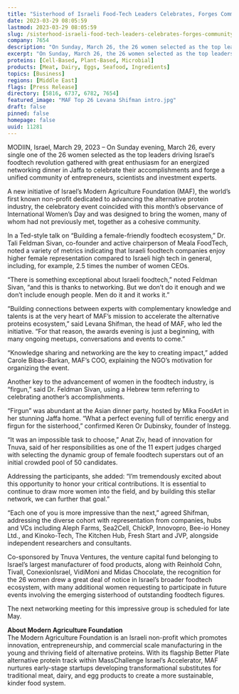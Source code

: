 ```yaml
---
title: "Sisterhood of Israeli Food-Tech Leaders Celebrates, Forges Community"
date: 2023-03-29 08:05:59
lastmod: 2023-03-29 08:05:59
slug: /sisterhood-israeli-food-tech-leaders-celebrates-forges-community
company: 7654
description: "On Sunday, March 26, the 26 women selected as the top leaders driving Israel’s food-tech revolution gathered to celebrate their accomplishments and forge a unified community of entrepreneurs, scientists, and investment experts."
excerpt: "On Sunday, March 26, the 26 women selected as the top leaders driving Israel’s food-tech revolution gathered to celebrate their accomplishments and forge a unified community of entrepreneurs, scientists, and investment experts."
proteins: [Cell-Based, Plant-Based, Microbial]
products: [Meat, Dairy, Eggs, Seafood, Ingredients]
topics: [Business]
regions: [Middle East]
flags: [Press Release]
directory: [5816, 6737, 6782, 7654]
featured_image: "MAF Top 26 Levana Shifman intro.jpg"
draft: false
pinned: false
homepage: false
uuid: 11281
---
```

<p>MODIIN, Israel, March 29, 2023 – On Sunday evening, March 26, every single one of the 26 women selected as the top leaders driving Israel’s foodtech revolution gathered with great enthusiasm for an energized networking dinner in Jaffa to celebrate their accomplishments and forge a unified community of entrepreneurs, scientists and investment experts.</p>
<p>A new initiative of Israel’s Modern Agriculture Foundation (MAF), the world’s first known non-profit dedicated to advancing the alternative protein industry, the celebratory event coincided with this month’s observance of International Women’s Day and was designed to bring the women, many of whom had not previously met, together as a cohesive community.</p>
<p>In a Ted-style talk on “Building a female-friendly foodtech ecosystem,” Dr. Tali Feldman Sivan, co-founder and active chairperson of Meala FoodTech, noted a variety of metrics indicating that Israeli foodtech companies enjoy higher female representation compared to Israeli high tech in general, including, for example, 2.5 times the number of women CEOs.</p>
<p>“There is something exceptional about Israeli foodtech,” noted Feldman Sivan, “and this is thanks to networking. But we don’t do it enough and we don’t include enough people. Men do it and it works it.”</p>
<p>“Building connections between experts with complementary knowledge and talents is at the very heart of MAF’s mission to accelerate the alternative proteins ecosystem,” said Levana Shifman, the head of MAF, who led the initiative. “For that reason, the awards evening is just a beginning, with many ongoing meetups, conversations and events to come.”</p>
<p>“Knowledge sharing and networking are the key to creating impact,” added Carole Bibas-Barkan, MAF’s COO, explaining the NGO’s motivation for organizing the event.</p>
<p>Another key to the advancement of women in the foodtech industry, is “firgun,” said Dr. Feldman Sivan, using a Hebrew term referring to celebrating another’s accomplishments.</p>
<p>“Firgun” was abundant at the Asian dinner party, hosted by Mika FoodArt in her stunning Jaffa home. “What a perfect evening full of terrific energy and firgun for the sisterhood,” confirmed Keren Or Dubinsky, founder of Instegg.</p>
<p>“It was an impossible task to choose,” Anat Ziv, head of innovation for Tnuva, said of her responsibilities as one of the 11 expert judges charged with selecting the dynamic group of female foodtech superstars out of an initial crowded pool of 50 candidates.</p>
<p>Addressing the participants, she added: “I’m tremendously excited about this opportunity to honor your critical contributions. It is essential to continue to draw more women into the field, and by building this stellar network, we can further that goal.”</p>
<p>“Each one of you is more impressive than the next,” agreed Shifman, addressing the diverse cohort with representation from companies, hubs and VCs including Aleph Farms, Sea2Cell, ChickP, Innovopro, Bee-io Honey Ltd., and Kinoko-Tech, The Kitchen Hub, Fresh Start and JVP, alongside independent researchers and consultants.</p>
<p>Co-sponsored by Tnuva Ventures, the venture capital fund belonging to Israel’s largest manufacturer of food products, along with Reinhold Cohn, Tivall, ConexionIsrael, VidiMoni and Midas Chocolate, the recognition for the 26 women drew a great deal of notice in Israel’s broader foodtech ecosystem, with many additional women requesting to participate in future events involving the emerging sisterhood of outstanding foodtech figures.</p>
<p>The next networking meeting for this impressive group is scheduled for late May.</p>
<p><strong>About Modern Agriculture Foundation</strong><br />
The Modern Agriculture Foundation is an Israeli non-profit which promotes innovation, entrepreneurship, and commercial scale manufacturing in the young and thriving field of alternative proteins. With its flagship Better Plate alternative protein track within MassChallenge Israel’s Accelerator, MAF nurtures early-stage startups developing transformational substitutes for traditional meat, dairy, and egg products to create a more sustainable, kinder food system.</p>
